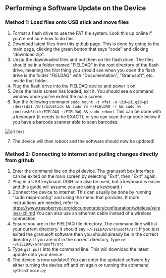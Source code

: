 ## Performing a Software Update on the Device

### Method 1: Load files onto USB stick and move files
1. Format a flash drive to use the FAT file system. Look this up online if you're not sure how to do this.
2. Download latest files from this github page. This is done by going to the main page, clicking the green button that says "code" and clicking "download zip".
3. Unzip the downloaded files and put them on the flash drive. The files should be in a folder named "FIELDAQ" in the root directory of the flash drive, meaning the first thing you should see when you open the flash drive is the folder "FIELDAQ" with "Documentation", "Granusoft", etc. inside that folder.
4. Plug the flash drive into the FIELDAQ device and power it on. 
5. Once the main screen has loaded, exit it. You should see a command window once you've exited the main screen. 
6. Run the following command ```sudo mount -t vfat -o uid=pi,gid=pi /dev/sda1 /mnt/usbStick && sudo rm ~/FIELDAQ -r && sudo mv /mnt/usbStick/FIELDAQ ~/FIELDAQ && sudo reboot``` This can be done with a keyboard (it needs to be EXACT), or you can scan the qr code below if you have a barcode scanner able to scan barcodes.

![alt text](https://github.com/byu-crop-biomechanics-lab/FIELDAQ/blob/master/Documentation/USB_update_command.png)

7. The device will then reboot and the software should now be updated!

### Method 2: Connecting to internet and pulling changes directly from github
1. Enter the command line on the pi device. The granusoft box interface can be exited on the main screen by selecting "Exit", then "Exit" again.
2. Plug in a USB keyboard. (SSH can also be used, but a keyboard is easier and this guide will assume you are using a keyboard.)
3. Connect the device to internet. This can usually be done by running "sudo raspi-config" and using the menu that provides. If more instructions
   are needed, refer to: https://www.raspberrypi.org/documentation/configuration/wireless/wireless-cli.md
   You can also use an ethernet cable instead of a wireless connection. 
4. Ensure you are in the FIELDAQ file directory. The command line will list your current directory. It should say ```~/FIELDAQ/Granusoft/src``` 
   If you just exited the granusoft software then you should already be in the correct directory. 
   If you are not in the correct directory, type ```cd ~/FIELDAQ/Granusoft/src```
5. Type ```git pull``` into the command line. This will download the latest update onto your device. 
6. The device is now updated! You can enter the updated software by either turning the device off and on again or running the command ```python3 main.py```
